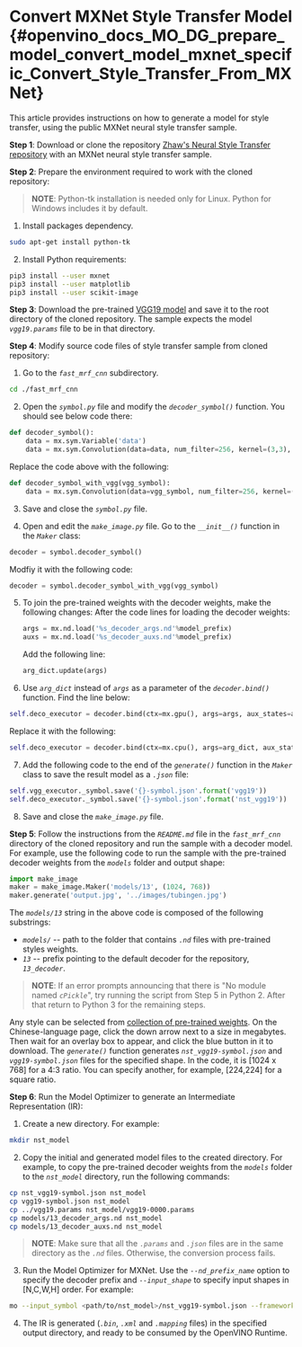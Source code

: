# Convert MXNet Style Transfer Model {#openvino_docs_MO_DG_prepare_model_convert_model_mxnet_specific_Convert_Style_Transfer_From_MXNet}

This article provides instructions on how to generate a model for style transfer, using the public MXNet neural style transfer sample.

**Step 1**: Download or clone the repository [Zhaw's Neural Style Transfer repository](https://github.com/zhaw/neural_style) with an MXNet neural style transfer sample.

**Step 2**: Prepare the environment required to work with the cloned repository:

> **NOTE**: Python-tk installation is needed only for Linux. Python for Windows includes it by default.

1. Install packages dependency.<br>
```sh
sudo apt-get install python-tk
```

2. Install Python requirements:
```sh
pip3 install --user mxnet
pip3 install --user matplotlib
pip3 install --user scikit-image
```

**Step 3**: Download the pre-trained [VGG19 model](https://github.com/dmlc/web-data/raw/master/mxnet/neural-style/model/vgg19.params) and save it to the root directory of the cloned repository. The sample expects the model *`vgg19.params`* file to be in that directory.<br>

**Step 4**: Modify source code files of style transfer sample from cloned repository:<br>

1. Go to the *`fast_mrf_cnn`* subdirectory.
```sh
cd ./fast_mrf_cnn
```

2. Open the *`symbol.py`* file and modify the *`decoder_symbol()`* function. You should see below code there:
```py
def decoder_symbol():
    data = mx.sym.Variable('data')
    data = mx.sym.Convolution(data=data, num_filter=256, kernel=(3,3), pad=(1,1), stride=(1, 1), name='deco_conv1')
```
Replace the code above with the following:<br>
```py
def decoder_symbol_with_vgg(vgg_symbol):
    data = mx.sym.Convolution(data=vgg_symbol, num_filter=256, kernel=(3,3), pad=(1,1), stride=(1, 1), name='deco_conv1')
```

3. Save and close the *`symbol.py`* file.

4. Open and edit the *`make_image.py`* file. Go to the *`__init__()`* function in the *`Maker`* class:<br>
```py
decoder = symbol.decoder_symbol()
```
Modfiy it with the following code:<br>
```py
decoder = symbol.decoder_symbol_with_vgg(vgg_symbol)
```

5. To join the pre-trained weights with the decoder weights, make the following changes:
   After the code lines for loading the decoder weights:<br>
   ```py
   args = mx.nd.load('%s_decoder_args.nd'%model_prefix)
   auxs = mx.nd.load('%s_decoder_auxs.nd'%model_prefix)
   ```

   Add the following line:<br>
   ```py
   arg_dict.update(args)
   ```

6. Use *`arg_dict`* instead of *`args`* as a parameter of the *`decoder.bind()`* function. Find the line below:<br>
```py
self.deco_executor = decoder.bind(ctx=mx.gpu(), args=args, aux_states=auxs)
```
Replace it with the following:<br>
```py
self.deco_executor = decoder.bind(ctx=mx.cpu(), args=arg_dict, aux_states=auxs)
```
7. Add the following code to the end of the *`generate()`* function in the *`Maker`* class to save the result model as a *`.json`* file:<br>
```py
self.vgg_executor._symbol.save('{}-symbol.json'.format('vgg19'))
self.deco_executor._symbol.save('{}-symbol.json'.format('nst_vgg19'))
```
8. Save and close the *`make_image.py`* file.

**Step 5**: Follow the instructions from the *`README.md`* file in the *`fast_mrf_cnn`* directory of the cloned repository and run the sample with a decoder model.
For example, use the following code to run the sample with the pre-trained decoder weights from the *`models`* folder and output shape:<br>
```py
import make_image
maker = make_image.Maker('models/13', (1024, 768))
maker.generate('output.jpg', '../images/tubingen.jpg')
```
The *`models/13`* string in the above code is composed of the following substrings:
* *`models/`* -- path to the folder that contains *`.nd`* files with pre-trained styles weights.
* *`13`* -- prefix pointing to the default decoder for the repository, *`13_decoder`*.

> **NOTE**: If an error prompts announcing that there is "No module named *`cPickle`*", try running the script from Step 5 in Python 2. After that return to Python 3 for the remaining steps.

Any style can be selected from [collection of pre-trained weights](https://pan.baidu.com/s/1skMHqYp). On the Chinese-language page, click the down arrow next to a size in megabytes. Then wait for an overlay box to appear, and click the blue button in it to download. The *`generate()`* function generates *`nst_vgg19-symbol.json`* and *`vgg19-symbol.json`* files for the specified shape. In the code, it is [1024 x 768] for a 4:3 ratio. You can specify another, for example, [224,224] for a square ratio.

**Step 6**: Run the Model Optimizer to generate an Intermediate Representation (IR):

1. Create a new directory. For example:<br>
```sh
mkdir nst_model
```
2. Copy the initial and generated model files to the created directory. For example, to copy the pre-trained decoder weights from the *`models`* folder to the *`nst_model`* directory, run the following commands:<br>
```sh
cp nst_vgg19-symbol.json nst_model
cp vgg19-symbol.json nst_model
cp ../vgg19.params nst_model/vgg19-0000.params
cp models/13_decoder_args.nd nst_model
cp models/13_decoder_auxs.nd nst_model
```
> **NOTE**: Make sure that all the *`.params`* and *`.json`* files are in the same directory as the *`.nd`* files. Otherwise, the conversion process fails.

3. Run the Model Optimizer for MXNet. Use the *`--nd_prefix_name`* option to specify the decoder prefix and *`--input_shape`* to specify input shapes in [N,C,W,H] order. For example:<br>
```sh
mo --input_symbol <path/to/nst_model>/nst_vgg19-symbol.json --framework mxnet --output_dir <path/to/output_dir> --input_shape [1,3,224,224] --nd_prefix_name 13_decoder --pretrained_model <path/to/nst_model>/vgg19-0000.params
```
4. The IR is generated (*`.bin`*, *`.xml`* and *`.mapping`* files) in the specified output directory, and ready to be consumed by the OpenVINO Runtime.
